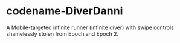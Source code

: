 # codename-DiverDanni
A Mobile-targeted infinite runner (infinite diver) with swipe controls shamelessly stolen from Epoch and Epoch 2.
